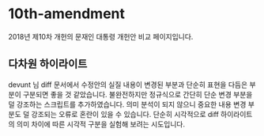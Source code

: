 # 10th-amendment
2018년 제10차 개헌의 문재인 대통령 개헌안 비교 페이지입니다.

## 다차원 하이라이트
devunt 님 diff 문서에서 수정안의 실질 내용이 변경된 부분과 단순히 표현을 다듬은 부분이 구분되면 좋을 것 같았습니다.
불완전하지만 정규식으로 간단히 단순 변경 부분을 덜 강조하는 스크립트를 추가하였습니다.
의미 분석이 되지 않으니 중요한 내용 변경 부분도 덜 강조되는 오류로 혼란이 있을 수 있습니다.
단순히 시각적으로 diff 하이라이트의 의미 차이에 따른 시각적 구분을 실험해 보려는 시도입니다.

